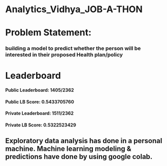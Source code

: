 # Analytics_Vidhya_JOB-A-THON

# Problem Statement:
### building a model to predict whether the person will be interested in their proposed Health plan/policy 

# Leaderboard
#### Public Leaderboard: 1405/2362

#### Public LB Score: 0.5433705760

#### Private Leaderboard: 1511/2362

#### Private LB Score: 0.5322523429


## Exploratory data analysis has done in a personal machine. Machine learning modeling & predictions have done by using google colab.
